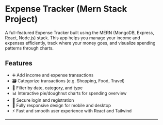 #  Expense Tracker (Mern Stack Project)

A full-featured Expense Tracker built using the MERN (MongoDB, Express, React, Node.js) stack. This app helps you manage your income and expenses efficiently, track where your money goes, and visualize spending patterns through charts.


##  Features

- ➕ Add income and expense transactions
- 🗃️ Categorize transactions (e.g. Shopping, Food, Travel)
- 📆 Filter by date, category, and type
- 📊 Interactive pie/doughnut charts for spending overview
- 🔐 Secure login and registration
- 📱 Fully responsive design for mobile and desktop
- ⚡ Fast and smooth user experience with React and Tailwind

---


